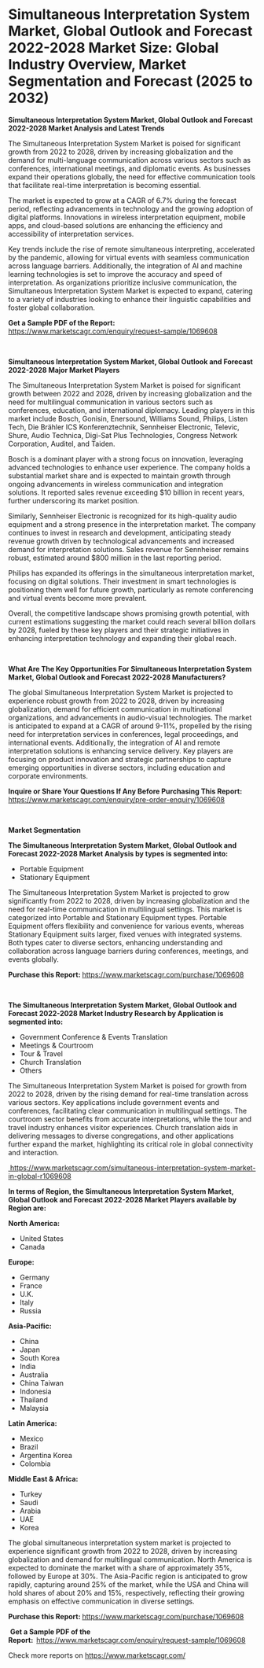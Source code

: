 <p><h1>Simultaneous Interpretation System Market, Global Outlook and Forecast 2022-2028 Market Size: Global Industry Overview, Market Segmentation and Forecast (2025 to 2032)</h1></p><p><strong>Simultaneous Interpretation System Market, Global Outlook and Forecast 2022-2028 Market Analysis and Latest Trends</strong></p>
<p><p>The Simultaneous Interpretation System Market is poised for significant growth from 2022 to 2028, driven by increasing globalization and the demand for multi-language communication across various sectors such as conferences, international meetings, and diplomatic events. As businesses expand their operations globally, the need for effective communication tools that facilitate real-time interpretation is becoming essential. </p><p>The market is expected to grow at a CAGR of 6.7% during the forecast period, reflecting advancements in technology and the growing adoption of digital platforms. Innovations in wireless interpretation equipment, mobile apps, and cloud-based solutions are enhancing the efficiency and accessibility of interpretation services. </p><p>Key trends include the rise of remote simultaneous interpreting, accelerated by the pandemic, allowing for virtual events with seamless communication across language barriers. Additionally, the integration of AI and machine learning technologies is set to improve the accuracy and speed of interpretation. As organizations prioritize inclusive communication, the Simultaneous Interpretation System Market is expected to expand, catering to a variety of industries looking to enhance their linguistic capabilities and foster global collaboration.</p></p>
<p><strong>Get a Sample PDF of the Report:&nbsp;</strong> <a href="https://www.marketscagr.com/enquiry/request-sample/1069608?utm_campaign=3096&utm_medium=2&utm_source=Github&utm_content=ia&utm_term=21032025&utm_id=simultaneous-interpretation-system-market-global-outlook-and-forecast-2022-2028">https://www.marketscagr.com/enquiry/request-sample/1069608</a></p>
<p>&nbsp;</p>
<p><strong>Simultaneous Interpretation System Market, Global Outlook and Forecast 2022-2028 Major Market Players</strong></p>
<p><p>The Simultaneous Interpretation System Market is poised for significant growth between 2022 and 2028, driven by increasing globalization and the need for multilingual communication in various sectors such as conferences, education, and international diplomacy. Leading players in this market include Bosch, Gonisin, Enersound, Williams Sound, Philips, Listen Tech, Die Brähler ICS Konferenztechnik, Sennheiser Electronic, Televic, Shure, Audio Technica, Digi-Sat Plus Technologies, Congress Network Corporation, Auditel, and Taiden.</p><p>Bosch is a dominant player with a strong focus on innovation, leveraging advanced technologies to enhance user experience. The company holds a substantial market share and is expected to maintain growth through ongoing advancements in wireless communication and integration solutions. It reported sales revenue exceeding $10 billion in recent years, further underscoring its market position.</p><p>Similarly, Sennheiser Electronic is recognized for its high-quality audio equipment and a strong presence in the interpretation market. The company continues to invest in research and development, anticipating steady revenue growth driven by technological advancements and increased demand for interpretation solutions. Sales revenue for Sennheiser remains robust, estimated around $800 million in the last reporting period.</p><p>Philips has expanded its offerings in the simultaneous interpretation market, focusing on digital solutions. Their investment in smart technologies is positioning them well for future growth, particularly as remote conferencing and virtual events become more prevalent.</p><p>Overall, the competitive landscape shows promising growth potential, with current estimations suggesting the market could reach several billion dollars by 2028, fueled by these key players and their strategic initiatives in enhancing interpretation technology and expanding their global reach.</p></p>
<p>&nbsp;</p>
<p><strong>What Are The Key Opportunities For Simultaneous Interpretation System Market, Global Outlook and Forecast 2022-2028 Manufacturers?</strong></p>
<p><p>The global Simultaneous Interpretation System Market is projected to experience robust growth from 2022 to 2028, driven by increasing globalization, demand for efficient communication in multinational organizations, and advancements in audio-visual technologies. The market is anticipated to expand at a CAGR of around 9-11%, propelled by the rising need for interpretation services in conferences, legal proceedings, and international events. Additionally, the integration of AI and remote interpretation solutions is enhancing service delivery. Key players are focusing on product innovation and strategic partnerships to capture emerging opportunities in diverse sectors, including education and corporate environments.</p></p>
<p><strong>Inquire or Share Your Questions If Any Before Purchasing This Report:</strong> <a href="https://www.marketscagr.com/enquiry/pre-order-enquiry/1069608?utm_campaign=3096&utm_medium=2&utm_source=Github&utm_content=ia&utm_term=21032025&utm_id=simultaneous-interpretation-system-market-global-outlook-and-forecast-2022-2028">https://www.marketscagr.com/enquiry/pre-order-enquiry/1069608</a></p>
<p>&nbsp;</p>
<p><strong>Market Segmentation</strong></p>
<p><strong>The Simultaneous Interpretation System Market, Global Outlook and Forecast 2022-2028 Market Analysis by types is segmented into:</strong></p>
<p><ul><li>Portable Equipment</li><li>Stationary Equipment</li></ul></p>
<p><p>The Simultaneous Interpretation System Market is projected to grow significantly from 2022 to 2028, driven by increasing globalization and the need for real-time communication in multilingual settings. This market is categorized into Portable and Stationary Equipment types. Portable Equipment offers flexibility and convenience for various events, whereas Stationary Equipment suits larger, fixed venues with integrated systems. Both types cater to diverse sectors, enhancing understanding and collaboration across language barriers during conferences, meetings, and events globally.</p></p>
<p><strong>Purchase this Report:&nbsp;</strong><a href="https://www.marketscagr.com/purchase/1069608?utm_campaign=3096&utm_medium=2&utm_source=Github&utm_content=ia&utm_term=21032025&utm_id=simultaneous-interpretation-system-market-global-outlook-and-forecast-2022-2028">https://www.marketscagr.com/purchase/1069608</a></p>
<p>&nbsp;</p>
<p><strong>The Simultaneous Interpretation System Market, Global Outlook and Forecast 2022-2028 Market Industry Research by Application is segmented into:</strong></p>
<p><ul><li>Government Conference & Events Translation</li><li>Meetings & Courtroom</li><li>Tour & Travel</li><li>Church Translation</li><li>Others</li></ul></p>
<p><p>The Simultaneous Interpretation System Market is poised for growth from 2022 to 2028, driven by the rising demand for real-time translation across various sectors. Key applications include government events and conferences, facilitating clear communication in multilingual settings. The courtroom sector benefits from accurate interpretations, while the tour and travel industry enhances visitor experiences. Church translation aids in delivering messages to diverse congregations, and other applications further expand the market, highlighting its critical role in global connectivity and interaction.</p></p>
<p><a href="https://www.marketscagr.com/simultaneous-interpretation-system-market-in-global-r1069608?utm_campaign=3096&utm_medium=2&utm_source=Github&utm_content=ia&utm_term=21032025&utm_id=simultaneous-interpretation-system-market-global-outlook-and-forecast-2022-2028">&nbsp;https://www.marketscagr.com/simultaneous-interpretation-system-market-in-global-r1069608</a></p>
<p><strong>In terms of Region, the Simultaneous Interpretation System Market, Global Outlook and Forecast 2022-2028 Market Players available by Region are:</strong></p>
<p>
    <p> <strong> North America: </strong>
        <ul>
            <li>United States</li>
            <li>Canada</li>
        </ul>
        </p> 
    <p> <strong> Europe: </strong>
        <ul>
            <li>Germany</li>
            <li>France</li>
            <li>U.K.</li>
            <li>Italy</li>
            <li>Russia</li>
        </ul>
        </p> 
    <p> <strong> Asia-Pacific: </strong>
        <ul>
            <li>China</li>
            <li>Japan</li>
            <li>South Korea</li>
            <li>India</li>
            <li>Australia</li>
            <li>China Taiwan</li>
            <li>Indonesia</li>
            <li>Thailand</li>
            <li>Malaysia</li>
        </ul>
        </p> 
    <p> <strong> Latin America: </strong>
        <ul>
            <li>Mexico</li>
            <li>Brazil</li>
            <li>Argentina Korea</li>
            <li>Colombia</li>
        </ul>
        </p> 
    <p> <strong> Middle East & Africa: </strong>
        <ul>
            <li>Turkey</li>
            <li>Saudi</li>
            <li>Arabia</li>
            <li>UAE</li>
            <li>Korea</li>
        </ul>
    </p>
    </p>
<p><p>The global simultaneous interpretation system market is projected to experience significant growth from 2022 to 2028, driven by increasing globalization and demand for multilingual communication. North America is expected to dominate the market with a share of approximately 35%, followed by Europe at 30%. The Asia-Pacific region is anticipated to grow rapidly, capturing around 25% of the market, while the USA and China will hold shares of about 20% and 15%, respectively, reflecting their growing emphasis on effective communication in diverse settings.</p></p>
<p><strong>Purchase this Report: </strong><a href="https://www.marketscagr.com/purchase/1069608?utm_campaign=3096&utm_medium=2&utm_source=Github&utm_content=ia&utm_term=21032025&utm_id=simultaneous-interpretation-system-market-global-outlook-and-forecast-2022-2028">https://www.marketscagr.com/purchase/1069608</a></p>
<p>&nbsp;<strong>Get a Sample PDF of the Report:&nbsp;&nbsp;</strong><a href="https://www.marketscagr.com/enquiry/request-sample/1069608?utm_campaign=3096&utm_medium=2&utm_source=Github&utm_content=ia&utm_term=21032025&utm_id=simultaneous-interpretation-system-market-global-outlook-and-forecast-2022-2028">https://www.marketscagr.com/enquiry/request-sample/1069608</a></p>
<p><strong></strong></p>
<p>Check more reports on <a href="https://www.marketscagr.com/?utm_campaign=3096&utm_medium=2&utm_source=Github&utm_content=ia&utm_term=21032025&utm_id=simultaneous-interpretation-system-market-global-outlook-and-forecast-2022-2028">https://www.marketscagr.com/</a></p>